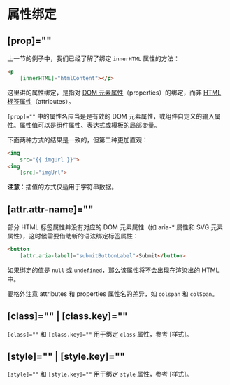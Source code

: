 # 属性绑定

## [prop]=""

上一节的例子中，我们已经了解了绑定 `innerHTML` 属性的方法：

```html
<p
    [innerHTML]="htmlContent"></p>
```

这里讲的属性绑定，是指对 [DOM 元素属性](https://developer.mozilla.org/zh-CN/docs/Web/API/Element#properties)（properties）的绑定，而非 [HTML 标签属性](https://developer.mozilla.org/zh-CN/docs/Web/HTML/Attributes)（attributes）。

`[prop]=""` 中的属性名应当是是有效的 DOM 元素属性，或组件自定义的输入属性。属性值可以是组件属性、表达式或模板的局部变量。

下面两种方式的结果是一致的，但第二种更加直观：

```html
<img
    src="{{ imgUrl }}">
<img
    [src]="imgUrl">
```

**注意**：插值的方式仅适用于字符串数据。

## [attr.attr-name]=""

部分 HTML 标签属性并没有对应的 DOM 元素属性（如 aria-* 属性和 SVG 元素属性），这时候需要借助新的语法绑定标签属性：

```html
<button
    [attr.aria-label]="submitButtonLabel">Submit</button>
```

如果绑定的值是 `null` 或 `undefined`，那么该属性将不会出现在渲染出的 HTML 中。

要格外注意 attributes 和 properties 属性名的差异，如 `colspan` 和 `colSpan`。

## [class]="" | [class.key]=""

`[class]=""` 和 `[class.key]=""` 用于绑定 `class` 属性，参考 [样式]。

## [style]="" | [style.key]=""

`[style]=""` 和 `[style.key]=""` 用于绑定 `style` 属性，参考 [样式]。
